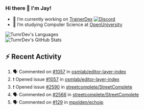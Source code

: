 ### Hi there 👋 I'm Jay!

- 🔭 I’m currently working on [TrainerDex](https://www.github.com/TrainerDex) [![Discord](https://discordapp.com/api/v6/guilds/364313717720219651/widget.png?style=shield)](http://discord.trainerdex.co.uk/)
- 🤔 I’m studying Computer Science at [OpenUniversity](http://www.open.ac.uk/courses/computing-it/degrees/bsc-computing-it-software-q62-soft)

![TurnrDev's Languages](https://github-readme-stats.vercel.app/api/top-langs/?username=TurnrDev&layout=compact&hide_border=true&title_color=1fa6aa&text_color=233247)
<br>
![TurnrDev's GitHub Stats](https://github-readme-stats.vercel.app/api?username=TurnrDev&show_icons=true&hide_border=true&count_private=true&include_all_commits=true&icon_color=1fa6aa&title_color=1fa6aa&text_color=233247)
<br>

## :zap: Recent Activity

<!--START_SECTION:activity-->
1. 🗣 Commented on [#1057](https://github.com/osmlab/editor-layer-index/issues/1057) in [osmlab/editor-layer-index](https://github.com/osmlab/editor-layer-index)
2. ❗️ Opened issue [#1057](https://github.com/osmlab/editor-layer-index/issues/1057) in [osmlab/editor-layer-index](https://github.com/osmlab/editor-layer-index)
3. ❗️ Opened issue [#2590](https://github.com/streetcomplete/StreetComplete/issues/2590) in [streetcomplete/StreetComplete](https://github.com/streetcomplete/StreetComplete)
4. 🗣 Commented on [#2566](https://github.com/streetcomplete/StreetComplete/issues/2566) in [streetcomplete/StreetComplete](https://github.com/streetcomplete/StreetComplete)
5. 🗣 Commented on [#129](https://github.com/mpolden/echoip/issues/129) in [mpolden/echoip](https://github.com/mpolden/echoip)
<!--END_SECTION:activity-->
